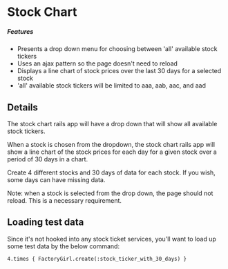 # Stock Chart

##### Features
- Presents a drop down menu for choosing between 'all' available stock tickers
- Uses an ajax pattern so the page doesn't need to reload
- Displays a line chart of stock prices over the last 30 days for a selected stock
- 'all' available stock tickers will be limited to aaa, aab, aac, and aad

## Details

The stock chart rails app will have a drop down that will show all available stock tickers.

When a stock is chosen from the dropdown, the stock chart rails app will show a line chart of the stock prices for each day for a given stock over a period of 30 days in a chart.

Create 4 different stocks and 30 days of data for each stock. If you wish, some days can have missing data.

Note: when a stock is selected from the drop down, the page should not reload. This is a necessary requirement.

## Loading test data

Since it's not hooked into any stock ticket services, you'll want to load up some test data by the below command:

```
4.times { FactoryGirl.create(:stock_ticker_with_30_days) }
```
